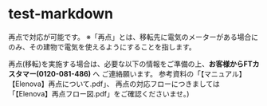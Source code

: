 # test-markdown

再点で対応が可能です。 ※「再点」とは、移転先に電気のメーターがある場合にのみ、その建物で電気を使えるようにすることを指します。

再点(移転)を実施する場合は、必要な以下の情報をご準備の上、**お客様からFTカスタマー(0120-081-486)** へ ご連絡願います。 参考資料の「【マニュアル】【Elenova】再点について.pdf」、 再点の対応フローにつきましては「【Elenova】再点フロー図.pdf」をご確認くださいませ。)
